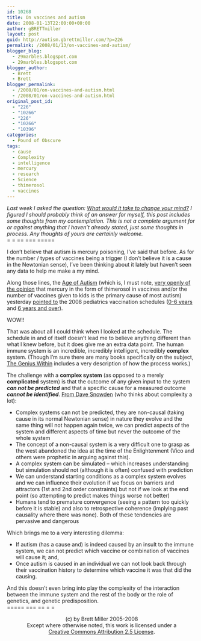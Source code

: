 ```yaml
---
id: 10268
title: On vaccines and autism
date: 2008-01-13T22:00:00+00:00
author: gBRETTmiller
layout: post
guid: http://autism.gbrettmiller.com/?p=226
permalink: /2008/01/13/on-vaccines-and-autism/
blogger_blog:
  - 29marbles.blogspot.com
  - 29marbles.blogspot.com
blogger_author:
  - Brett
  - Brett
blogger_permalink:
  - /2008/01/on-vaccines-and-autism.html
  - /2008/01/on-vaccines-and-autism.html
original_post_id:
  - "226"
  - "10266"
  - "226"
  - "10266"
  - "10396"
categories:
  - Pound of Obscure
tags:
  - cause
  - Complexity
  - intelligence
  - mercury
  - research
  - Science
  - thimerosol
  - vaccines
---
```

<span style="font-style:italic;">Last week I asked the question: </span><a style="font-style:italic;" href="http://29marbles.blogspot.com/2008/01/what-would-it-take-or-why-debate-will.html">What would it take to change your mind?</a>  <span style="font-style:italic;">I figured I should probably think of an answer for myself, this post includes some thoughts from my contemplation. This is not a complete argument for or against anything that I haven&#8217;t already stated, just some thoughts in process. Any thoughts of yours are certainly welcome.</span>  
= = == === =====

I don&#8217;t believe that autism is mercury poisoning, I&#8217;ve said that before. As for the number / types of vaccines being a trigger (I don&#8217;t believe it is a cause in the Newtonian sense), I&#8217;ve been thinking about it lately but haven&#8217;t seen any data to help me make a my mind.

Along those lines, the [Age of Autism](http://www.ageofautism.com/) (which is, I must note, [very openly of the opinion](http://www.ageofautism.com/a-welcome-from-dan-olmste.html) that mercury in the form of thimerosol in vaccines and/or the number of vaccines given to kids is the primary cause of most autism) yesterday [pointed to](http://www.ageofautism.com/2008/01/2008-pediatric.html) the 2008 pediatrics vaccination schedules ([0-6 years](http://www.cdc.gov/vaccines/recs/schedules/downloads/child/2008/08_0-6yrs_schedule_pr.pdf) and [6 years and over](http://www.cdc.gov/vaccines/recs/schedules/downloads/child/2008/08_7-18%20years_pr.pdf)).

WOW!! 

That was about all I could think when I looked at the schedule. The schedule in and of itself doesn&#8217;t lead me to believe anything different than what I knew before, but it does give me an extra data point. The human immune system is an incredible, incredibly intelligent, incredibly <span style="font-weight:bold;">complex</span> system. (Though I&#8217;m sure there are many books specifically on the subject, [The Genius Within](http://www.shelfari.com/books/1342657/The-Genius-Within-Discovering-the-Intelligence-of-Every-Living-T) includes a very description of how the process works.) 

The challenge with a <span style="font-weight:bold;">complex system</span> (as opposed to a merely <span style="font-weight:bold;">complicated</span> system) is that the outcome of any given input to the system <span style="font-style:italic;"><span style="font-weight:bold;">can not be predicted</span></span> and that a specific cause for a measured outcome <span style="font-weight:bold;font-style:italic;">cannot be identified</span>. [From Dave Snowden](http://www.cognitive-edge.com/2006/08/7_things_about_a_complex_syste.php) (who thinks about complexity a lot):

  * Complex systems can not be predicted, they are non-causal (taking cause in its normal Newtonian sense) in nature they evolve and the same thing will not happen again twice, we can predict aspects of the system and different aspects of time but never the outcome of the whole system
  * The concept of a non-causal system is a very difficult one to grasp as the west abandoned the idea at the time of the Enlightenment (Vico and others were prophetic in arguing against this).
  * A complex system can be simulated &#8211; which increases understanding but simulation should not (although it is often) confused with prediction
  * We can understand starting conditions as a complex system evolves and we can influence their evolution if we focus on barriers and attractors (1st and 2nd order constraints) but not if we look at the end point (so attempting to predict makes things worse not better)
  * Humans tend to premature convergence (seeing a pattern too quickly before it is stable) and also to retrospective coherence (implying past causality where there was none). Both of these tendencies are pervasive and dangerous

Which brings me to a very interesting dilemma: 

  * If autism (has a cause and) is indeed caused by an insult to the immune system, we can not predict which vaccine or combination of vaccines will cause it; and,
  * Once autism is caused in an individual we can not look back through their vaccination history to determine which vaccine it was that did the causing.

And this doesn&#8217;t even bring into play the complexity of the interaction between the immune system and the rest of the body or the role of genetics, and genetic predisposition.  
===== === == = =

<div class="blogger-post-footer">
  <p align="center">
    (c) by Brett Miller 2005-2008<br /> Except where otherwise noted, this work is licensed under a<br /> <a href="http://creativecommons.org/licenses/by/2.5/" rel="license">Creative Commons Attribution 2.5 License</a>.
  </p>
</div>